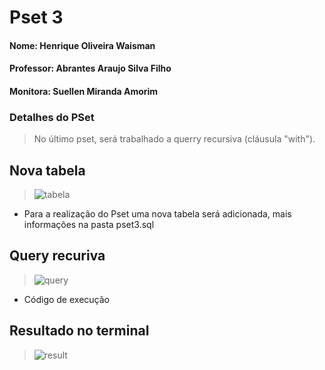 # Pset 3
#### Nome: Henrique Oliveira Waisman
#### Professor: Abrantes Araujo Silva Filho
#### Monitora: Suellen Miranda Amorim

### Detalhes do PSet
> No último pset, será trabalhado a querry recursiva (cláusula "with"). 

## Nova tabela 
> ![tabela](https://github.com/henriquewaisman/uvv_bd_1_cc1mb/blob/main/pset3/image/tabela.png)

- Para a realização do Pset uma nova tabela será adicionada, mais informações na pasta pset3.sql

## Query recuriva
> ![query](https://github.com/henriquewaisman/uvv_bd_1_cc1mb/blob/main/pset3/image/with.png)

- Código de execução

## Resultado no terminal
> ![result](https://github.com/henriquewaisman/uvv_bd_1_cc1mb/blob/main/pset3/image/result.png)
